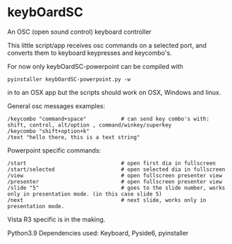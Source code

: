 # keybOardSC
An OSC (open sound control) keyboard controller

This little script/app receives osc commands on a selected port,
and converts them to keyboard keypresses and keycombo's.

For now only keybOardSC-powerpoint can be compiled with
```
pyinstaller keybOardSC-powerpoint.py -w
```
in to an OSX app but the scripts should work on OSX, Windows and linux.

General osc messages examples:
```
/keycombo "command+space"           # can send key combo's with: shift, control, alt/option , command/winkey/superkey
/keycombo "shift+option+k"
/text "hello there, this is a text string"
```

Powerpoint specific commands:
```
/start                              # open first dia in fullscreen
/start/selected                     # open selected dia in fullscreen
/view                               # open fullscreen presenter view
/presenter                          # open fullscreen presenter view
/slide "5"                          # goes to the slide number, works only in presentation mode. (in this case slide 5)
/next                               # next slide, works only in presentation mode.
```
Vista R3 specific is in the making.


Python3.9
Dependencies used:
Keyboard, 
Pyside6, 
pyinstaller
